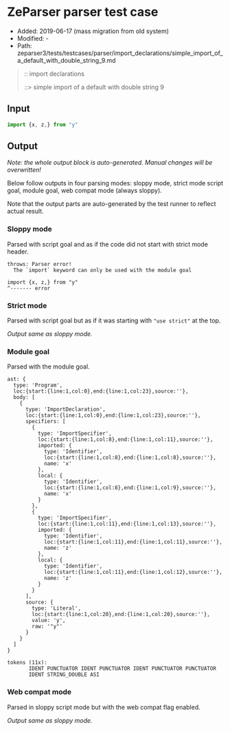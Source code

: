 # ZeParser parser test case

- Added: 2019-06-17 (mass migration from old system)
- Modified: -
- Path: zeparser3/tests/testcases/parser/import_declarations/simple_import_of_a_default_with_double_string_9.md

> :: import declarations
>
> ::> simple import of a default with double string 9

## Input

`````js
import {x, z,} from "y"
`````

## Output

_Note: the whole output block is auto-generated. Manual changes will be overwritten!_

Below follow outputs in four parsing modes: sloppy mode, strict mode script goal, module goal, web compat mode (always sloppy).

Note that the output parts are auto-generated by the test runner to reflect actual result.

### Sloppy mode

Parsed with script goal and as if the code did not start with strict mode header.

`````
throws: Parser error!
  The `import` keyword can only be used with the module goal

import {x, z,} from "y"
^------- error
`````

### Strict mode

Parsed with script goal but as if it was starting with `"use strict"` at the top.

_Output same as sloppy mode._

### Module goal

Parsed with the module goal.

`````
ast: {
  type: 'Program',
  loc:{start:{line:1,col:0},end:{line:1,col:23},source:''},
  body: [
    {
      type: 'ImportDeclaration',
      loc:{start:{line:1,col:0},end:{line:1,col:23},source:''},
      specifiers: [
        {
          type: 'ImportSpecifier',
          loc:{start:{line:1,col:8},end:{line:1,col:11},source:''},
          imported: {
            type: 'Identifier',
            loc:{start:{line:1,col:8},end:{line:1,col:8},source:''},
            name: 'x'
          },
          local: {
            type: 'Identifier',
            loc:{start:{line:1,col:8},end:{line:1,col:9},source:''},
            name: 'x'
          }
        },
        {
          type: 'ImportSpecifier',
          loc:{start:{line:1,col:11},end:{line:1,col:13},source:''},
          imported: {
            type: 'Identifier',
            loc:{start:{line:1,col:11},end:{line:1,col:11},source:''},
            name: 'z'
          },
          local: {
            type: 'Identifier',
            loc:{start:{line:1,col:11},end:{line:1,col:12},source:''},
            name: 'z'
          }
        }
      ],
      source: {
        type: 'Literal',
        loc:{start:{line:1,col:20},end:{line:1,col:20},source:''},
        value: 'y',
        raw: '"y"'
      }
    }
  ]
}

tokens (11x):
       IDENT PUNCTUATOR IDENT PUNCTUATOR IDENT PUNCTUATOR PUNCTUATOR
       IDENT STRING_DOUBLE ASI
`````


### Web compat mode

Parsed in sloppy script mode but with the web compat flag enabled.

_Output same as sloppy mode._
